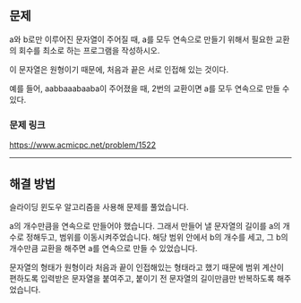 ## 문제

a와 b로만 이루어진 문자열이 주어질 때, a를 모두 연속으로 만들기 위해서 필요한 교환의 회수를 최소로 하는 프로그램을 작성하시오.

이 문자열은 원형이기 때문에, 처음과 끝은 서로 인접해 있는 것이다.

예를 들어, aabbaaabaaba이 주어졌을 때, 2번의 교환이면 a를 모두 연속으로 만들 수 있다.

### 문제 링크

https://www.acmicpc.net/problem/1522

---

## 해결 방법

슬라이딩 윈도우 알고리즘을 사용해 문제를 풀었습니다.

a의 개수만큼을 연속으로 만들어야 했습니다. 그래서 만들어 낼 문자열의 길이를 a의 개수로 정해두고, 범위를 이동시켜주었습니다.
해당 범위 안에서 b의 개수를 세고, 그 b의 개수만큼 교환을 해주면 a를 연속으로 만들 수 있었습니다.

문자열의 형태가 원형이라 처음과 끝이 인접해있는 형태라고 했기 때문에 범위 계산이 편하도록 입력받은 문자열을 붙여주고, 붙이기 전 문자열의 길이만큼만 반복하도록 해주었습니다.
